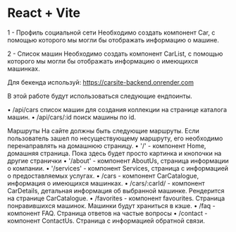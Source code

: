# React + Vite

1 - Профиль социальной сети​
Необходимо создать компонент Car, с помощью которого мы могли бы отображать информацию о машине. 

2 - Список машин
Необходимо создать компонент СarList, с помощью которого мы могли бы отображать информацию о имеющихся машинках. 

Для бекенда используй: https://carsite-backend.onrender.com

В этой работе будут использоваться следующие ендпоинты.

• /api/cars список машин для создания коллекции на странице каталога машин.
• /api/сars/:id поиск машины по id.

Маршруты​
На сайте должны быть следующие маршруты. Если пользователь зашел по несуществующему маршруту, его необходимо перенаправлять на домашнюю страницу.
	• '/' - компонент Home, домашняя страница. Пока здесь будет просто картинка и кнопочки на другие странички
	• '/about' - компонент AboutUs, страница информации о компании.
	• '/services' - компонент Services, страница с информацией о предоставляемых услугах.
	• /сars - компонент CarCatalogue, информация о имеющихся машинках.
	• /cars/:carId/ - компонент CarDetails, детальная информация об выбранной машинке. Рендерится на странице CarCatalogue.
	• /favorites - компонент favourites. Страница понравившихся машинок. Машинки будут храниться в кэше.
	• /faq - компонент FAQ. Страница ответов на частые вопросы
    • /contact - компонент ContactUs. Страница с информацией обратной связи.